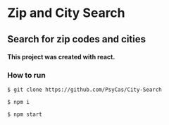 # Zip and City Search
## Search for zip codes and cities

#### This project was created with react.

### How to run

```console
$ git clone https://github.com/PsyCas/City-Search
```

```console
$ npm i
```

```console
$ npm start
```
